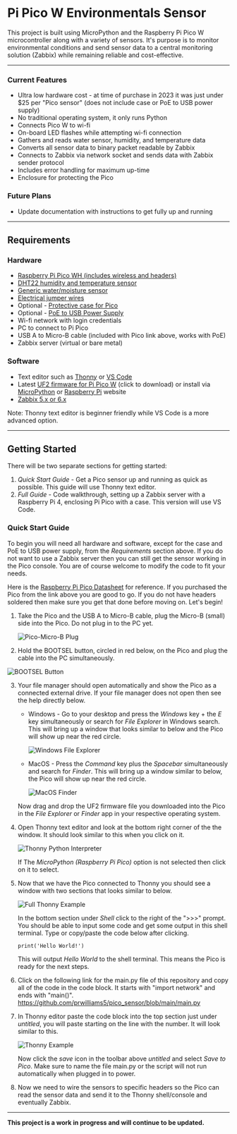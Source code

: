 # Pi Pico W Environmentals Sensor

This project is built using MicroPython and the Raspberry Pi Pico W microcontroller along with a variety of sensors. It's purpose is to monitor environmental conditions and send sensor data to a central monitoring solution (Zabbix) while remaining reliable and cost-effective.

---

### Current Features

-   Ultra low hardware cost - at time of purchase in 2023 it was just under $25 per "Pico sensor" (does not include case or PoE to USB power supply)
-   No traditional operating system, it only runs Python
-   Connects Pico W to wi-fi
-   On-board LED flashes while attempting wi-fi connection
-   Gathers and reads water sensor, humidity, and temperature data
-   Converts all sensor data to binary packet readable by Zabbix
-   Connects to Zabbix via network socket and sends data with Zabbix sender protocol
-   Includes error handling for maximum up-time
-   Enclosure for protecting the Pico

### Future Plans

-   Update documentation with instructions to get fully up and running

---

## Requirements

### Hardware

-   [Raspberry Pi Pico WH (includes wireless and headers)](https://www.amazon.com/Pico-Raspberry-Pre-Soldered-Dual-core-Processor/dp/B0BK9W4H2Q/ref=sr_1_3?crid=2B1GNFR12MH6E&keywords=pi+pico+wh&qid=1679514376&s=electronics&sprefix=pi+pico+wh%2Celectronics%2C87&sr=1-3)
-   [DHT22 humidity and temperature sensor](https://www.amazon.com/Gowoops-Temperature-Humidity-Measurement-Raspberry/dp/B073F472JL/ref=sr_1_1?crid=3R6ZHTR2TL1CL&keywords=dht22+sensor+gowoops&qid=1679514476&s=electronics&sprefix=dht22+sensor+gowoops%2Celectronics%2C79&sr=1-1)
-   [Generic water/moisture sensor](https://www.amazon.com/Sensor-Module-Detection-Surface-Arduino/dp/B01N058HS6/ref=asc_df_B01N058HS6/?tag=hyprod-20&linkCode=df0&hvadid=198091640568&hvpos=&hvnetw=g&hvrand=17694561205732239405&hvpone=&hvptwo=&hvqmt=&hvdev=c&hvdvcmdl=&hvlocint=&hvlocphy=9026834&hvtargid=pla-350450658191&psc=1)
-   [Electrical jumper wires](https://www.amazon.com/EDGELEC-Breadboard-1pin-1pin-Connector-Multicolored/dp/B07GD312VG/ref=sr_1_1_sspa?crid=SUAL3H21O6RR&keywords=female+to+female+jumper+wires&qid=1679514564&s=electronics&sprefix=female+to+female+jumper+wires%2Celectronics%2C88&sr=1-1-spons&psc=1&spLa=ZW5jcnlwdGVkUXVhbGlmaWVyPUEyU1czRTBFMDRGQkNTJmVuY3J5cHRlZElkPUEwMDUwNjMxVE5MOVYyUzRZNUhMJmVuY3J5cHRlZEFkSWQ9QTAyMTc1NDZRQVJERDNEQzgxM1Mmd2lkZ2V0TmFtZT1zcF9hdGYmYWN0aW9uPWNsaWNrUmVkaXJlY3QmZG9Ob3RMb2dDbGljaz10cnVl)
-   Optional - [Protective case for Pico](https://www.amazon.com/C4Labs-Zebra-Pico-Case-Raspberry/dp/B08X24QJZC/ref=sr_1_3?crid=3L7RQXKD6KT72&keywords=pi+pico+case&qid=1679515852&s=electronics&sprefix=pi+pico+case%2Celectronics%2C108&sr=1-3)
-   Optional - [PoE to USB Power Supply](https://www.sparkfun.com/products/18709)
-   Wi-fi network with login credentials
-   PC to connect to Pi Pico
-   USB A to Micro-B cable (included with Pico link above, works with PoE)
-   Zabbix server (virtual or bare metal)

### Software

-   Text editor such as [Thonny](https://thonny.org/) or [VS Code](https://code.visualstudio.com/download)
-   Latest [UF2 firmware for Pi Pico W](https://rpf.io/pico-w-firmware) (click to download) or install via [MicroPython](https://micropython.org/download/rp2-pico-w/) or [Raspberry Pi](https://www.raspberrypi.org/) website
-   [Zabbix 5.x or 6.x](https://www.zabbix.com/)

Note: Thonny text editor is beginner friendly while VS Code is a more advanced option.

---

## Getting Started

There will be two separate sections for getting started:

1. _Quick Start Guide_ - Get a Pico sensor up and running as quick as possible. This guide will use Thonny text editor.
2. _Full Guide_ - Code walkthrough, setting up a Zabbix server with a Raspberry Pi 4, enclosing Pi Pico with a case. This version will use VS Code.

### Quick Start Guide

To begin you will need all hardware and software, except for the case and PoE to USB power supply, from the _Requirements_ section above. If you do not want to use a Zabbix server then you can still get the sensor working in the Pico console. You are of course welcome to modify the code to fit your needs.

Here is the [Raspberry Pi Pico Datasheet](https://datasheets.raspberrypi.com/picow/pico-w-datasheet.pdf) for reference. If you purchased the Pico from the link above you are good to go. If you do not have headers soldered then make sure you get that done before moving on. Let's begin!

1.  Take the Pico and the USB A to Micro-B cable, plug the Micro-B (small) side into the Pico. Do not plug in to the PC yet.

    ![Pico-Micro-B Plug](https://github.com/prwilliams5/pico_sensor/blob/main/images/pico-top-plug.png)

2.  Hold the BOOTSEL button, circled in red below, on the Pico and plug the cable into the PC simultaneously.

![BOOTSEL Button](https://github.com/prwilliams5/pico_sensor/blob/main/images/bootsel.png)

3.  Your file manager should open automatically and show the Pico as a connected external drive. If your file manager does not open then see the help directly below.

    -   Windows - Go to your desktop and press the _Windows_ key + the _E_ key simultaneously or search for _File Explorer_ in Windows search. This will bring up a window that looks similar to below and the Pico will show up near the red circle.

        ![Windows File Explorer](https://github.com/prwilliams5/pico_sensor/blob/main/images/windows-file-explorer.png)

    -   MacOS - Press the _Command_ key plus the _Spacebar_ simultaneously and search for _Finder_. This will bring up a window similar to below, the Pico will show up near the red circle.

        ![MacOS Finder](https://github.com/prwilliams5/pico_sensor/blob/main/images/macos-finder-example.png)

    Now drag and drop the UF2 firmware file you downloaded into the Pico in the _File Explorer_ or _Finder_ app in your respective operating system.

4.  Open Thonny text editor and look at the bottom right corner of the the window. It should look similar to this when you click on it.

    ![Thonny Python Interpreter](https://github.com/prwilliams5/pico_sensor/blob/main/images/thonny-interpreter-example.png)

    If The _MicroPython (Raspberry Pi Pico)_ option is not selected then click on it to select.

5.  Now that we have the Pico connected to Thonny you should see a window with two sections that looks similar to below.

    ![Full Thonny Example](https://github.com/prwilliams5/pico_sensor/blob/main/images/full-thonny-example.png)

    In the bottom section under _Shell_ click to the right of the ">>>" prompt. You should be able to input some code and get some output in this shell terminal. Type or copy/paste the code below after clicking.

    `print('Hello World!')`

    This will output _Hello World_ to the shell terminal. This means the Pico is ready for the next steps.

6.  Click on the following link for the main.py file of this repository and copy all of the code in the code block. It starts with "import network" and ends with "main()". https://github.com/prwilliams5/pico_sensor/blob/main/main.py

7.  In Thonny editor paste the code block into the top section just under _untitled_, you will paste starting on the line with the number. It will look similar to this.

    ![Thonny Example](https://github.com/prwilliams5/pico_sensor/blob/main/images/thonny-example.png)

    Now click the _save_ icon in the toolbar above _untitled_ and select _Save to Pico_. Make sure to name the file main.py or the script will not run automatically when plugged in to power.

8.  Now we need to wire the sensors to specific headers so the Pico can read the sensor data and send it to the Thonny shell/console and eventually Zabbix.

---

**This project is a work in progress and will continue to be updated.**
